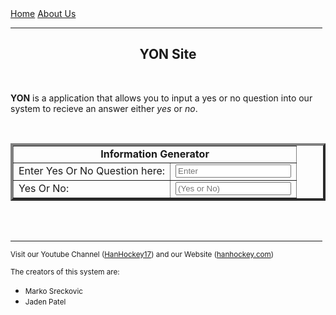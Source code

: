 <html>
	<head>
	</head>
	<body>
	    <div>
	        <a class="spacing" id="Home" href="">Home</a>
	        <a class="spacing" id="ABout" href="">About Us</a>
	        <hr color="red" align="center" width="99%">
	        <h2 id="YON Site"><center>YON Site</center></h2>
	        <br>
	    </div>
	    <div id="Introduction">
	        <p id="About"><Strong>YON</Strong> is a application that allows you to input a yes or no question into our system to recieve an answer either <em>yes</em> or <em>no</em>.
	        </p>
	    </div>
	    <div>
	        <br>
	    </div>
	    <div>
	        <table border="4" align="center" class="text">
	            <tr>
	                <td colspan="2"><center><strong>Information Generator</strong></center></td>
	            </tr>
	            <tr>
	                <td>Enter Yes Or No Question here:</td>
	                <td><input class="width" type="text" id="question" placeholder="Enter" onKeyUp="plswork()" ></td>
	            </tr>
	            <tr>
	                <td>Yes Or No:</td>
	                <td><input class="width" type="text" id="answer" placeholder="(Yes or No)" ></td>
	            </tr>
	        </table>
	    </div>
	    <div>
	        <br>
	    </div>
	    <section>
	        <br>
	        <hr color="red" width="99%">
	    </section>
	    <section class="styling">
	        <small>Visit our Youtube Channel (<a href="https://www.youtube.com/channel/UC2WPBjfqCoxHf_Ou6bkKGLw" target="_blank">HanHockey17</a>) and our Website (<a href="https://www.hanhockey.com/" target="_blank">hanhockey.com</a>)</small>
	        <p><small>The creators of this system are:</small></p>
            <ul>
                <li><small>Marko Sreckovic</small></li>
                <li><small>Jaden Patel</small></li>
	        </ul>
	    </section>
</body>
</html>
  
